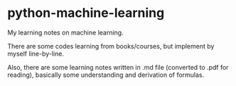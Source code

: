 # python-machine-learning

My learning notes on machine learning.

There are some codes learning from books/courses, but implement by myself line-by-line.

Also, there are some learning notes written in .md file (converted to .pdf for reading), basically some understanding and derivation of formulas.

